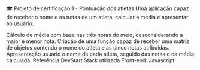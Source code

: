 🎓 Projeto de certificação 1 - Pontuação dos atletas
Uma aplicação capaz de receber o nome e as notas de um atleta, calcular a média e apresentar ao usuário.

Cálculo de média com base nas três notas do meio, desconsiderando a maior e menor nota.
Criação de uma função capaz de receber uma matriz de objetos contendo o nome do atleta e as cinco notas atribuídas.
Apresentação usuário o nome de cada atleta, seguido das notas e da média calculada.
Referência
DevStart
Stack utilizada
Front-end: Javascript
